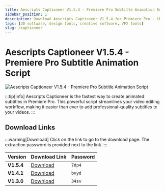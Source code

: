 ```yaml
---
title: Aescripts Captioneer V1.5.4 - Premiere Pro Subtitle Animation Script
sidebar_position: 1
description: Download Aescripts Captioneer V1.5.4 for Premiere Pro - the fastest way to create animated subtitles. Streamline your video editing workflow with this powerful script.
tags: [3D software, design tools, creative software, VFX tools]
slug: /captioneer
---
```

<!--Above is frontmatter Part-generate depend on content meet Google Seo, you need to balance automation efficiency with Google's core ranking factors—especially E-E-A-T (Experience, Expertise, Authoritativeness, Trustworthiness), -->

<!--First Part-This is Title -->
# Aescripts Captioneer V1.5.4 - Premiere Pro Subtitle Animation Script

<!--Second Part-This is First Banner -->
![Aescripts Captioneer V1.5.4 - Premiere Pro Subtitle Animation Script](https://www.gfxcamp.com/wp-content/uploads/2024/09/Captioneer.jpg)

:::tip[info]
Aescripts Captioneer is the fastest way to create animated subtitles in Premiere Pro. This powerful script streamlines your video editing workflow, making it easier than ever to add professional-quality subtitles to your videos.
:::

## Download Links
:::warning[Download]
Click on the link to go to the download page. The extraction password is provided next to the link.
:::

| Version | Download Link | Password |
| ------- | ------------- | -------- |
| **V1.5.4** | [Download](https://pan.baidu.com/s/1CpZYbg3ZTcbBD86J82dbEg?pwd=7dp4) | `7dp4` |
| **V1.4.1** | [Download](https://pan.baidu.com/s/1IJF-a0GiN08kDfNuxC78TA?pwd=bvyd) | `bvyd` |
| **V1.3.0** | [Download](https://pan.baidu.com/s/18ABjdLUmtT0tMJnQF6gx2g?pwd=34sv) | `34sv` |
